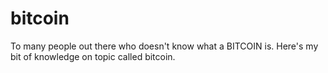 # bitcoin
To many people out there who doesn't know what a BITCOIN is. Here's my bit of knowledge on topic called bitcoin. 
